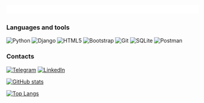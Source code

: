 ![gif](https://github.com/AlexVodyanitsky/AlexVodyanitsky/blob/main/gifs/presentation.gif)

### Languages and tools
![Python](https://img.shields.io/badge/-Python-FFFF00?style=for-the-badge&logo=python&logoColor=FFF0000)
![Django](https://img.shields.io/badge/-Django/DRF-000000?style=for-the-badge&logo=django&logoColor=00FF00)
![HTML5](https://img.shields.io/badge/-HTML5-E34F26?style=for-the-badge&logo=HTML5&logoColor=FFFFFF)
![Bootstrap](https://img.shields.io/badge/-Bootstrap-7952B3?style=for-the-badge&logo=bootstrap&logoColor=FFFFFF)
![Git](https://img.shields.io/badge/-Git-E34F26?style=for-the-badge&logo=sqlite&logoColor=00000)
![SQLite](https://img.shields.io/badge/-SQLite-003B57?style=for-the-badge&logo=sqlite&logoColor=00000)
![Postman](https://img.shields.io/badge/-Postman-FFFF00?style=for-the-badge&logo=postman&logoColor=00000)

### Contacts
[![Telegram](https://img.shields.io/badge/-Telegram-0088CC?style=for-the-badge&logo=telegram)](https://t.me/vodyanixx)
[![LinkedIn](https://img.shields.io/badge/-LinkedIn-0A66C2?style=for-the-badge&logo=LinkedIn)](https://www.linkedin.com/in/alexander-vodyanitsky-a4a11b246?lipi=urn%3Ali%3Apage%3Ad_flagship3_profile_view_base_contact_details%3BkVTKCwn2TnylUsIfJcg7Eg%3D%3D)


[![GitHub stats](https://github-readme-stats.vercel.app/api?username=AlexVodyanitsky&show_icons=true&theme=tokyonight&count_private=true)](https://github.com/anuraghazra/github-readme-stats)

[![Top Langs](https://github-readme-stats.vercel.app/api/top-langs/?username=AlexVodyanitsky&theme=tokyonight&)](https://github.com/anuraghazra/github-readme-stats)
